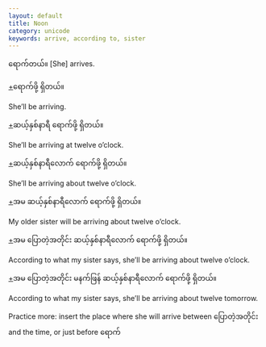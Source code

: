 ```yaml
---
layout: default
title: Noon
category: unicode
keywords: arrive, according to, sister
---
```


<p><span class='mm3'>ရောက်တယ်။</span> [She] arrives.</p>
<p class="hide-trigger"><a href='#'>+</a><span class='mm3'>ရောက်ဖို့ ရှိတယ်။</span></p>
<p class='hide-this'>She’ll be arriving.</p>

<p class="hide-trigger"><a href='#'>+</a><span class='mm3'>ဆယ့်နှစ်နာရီ ရောက်ဖို့ ရှိတယ်။</span></p>
<p class='hide-this'>She’ll be arriving at twelve o’clock.</p>

<p class="hide-trigger"><a href='#'>+</a><span class='mm3'>ဆယ့်နှစ်နာရီလောက် ရောက်ဖို့ ရှိတယ်။</span></p>
<p class='hide-this'>She’ll be arriving about twelve o’clock.</p>

<p class="hide-trigger"><a href='#'>+</a><span class='mm3'>အမ ဆယ့်နှစ်နာရီလောက် ရောက်ဖို့ ရှိတယ်။</span></p>
<p class='hide-this'>My older sister will be arriving about twelve o’clock.</p>

<p class="hide-trigger"><a href='#'>+</a><span class='mm3'>အမ ပြောတဲ့အတိုင်း ဆယ့်နှစ်နာရီလောက် ရောက်ဖို့ ရှိတယ်။</span></p>
<p class='hide-this'>According to what my sister says, she’ll be arriving about twelve o’clock.</p>

<p class="hide-trigger"><a href='#'>+</a><span class='mm3'>အမ ပြောတဲ့အတိုင်း မနက်ဖြန် ဆယ့်နှစ်နာရီလောက် ရောက်ဖို့ ရှိတယ်။</span></p>
<p class='hide-this'>According to what my sister says, she’ll be arriving about twelve tomorrow.</p>

<p>Practice more: insert the place where she will arrive between <span class='mm3'>ပြောတဲ့အတိုင်း</span> and the time, or just before <span class='mm3'>ရောက်</span></p>
